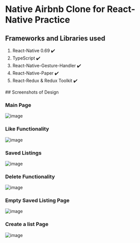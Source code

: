# Native Airbnb Clone for React-Native Practice

## Frameworks and Libraries used
<ol>
  <li>React-Native 0.69 ✔️</li>
  <li>TypeScript ✔️</li>
  <li>React-Native-Gesture-Handler ✔️</li>
  <li>React-Native-Paper ✔️</li>
  <li>React-Redux & Redux Toolkit ✔️</li>
</ol>
## Screenshots of Design

### Main Page
![image](https://user-images.githubusercontent.com/45799230/176901013-2b5af8c8-ebe8-4039-889c-c481b064bd14.png)

### Like Functionality
![image](https://user-images.githubusercontent.com/45799230/176901055-e2a45d3e-1061-4b0d-abea-1ea218e3e105.png)

### Saved Listings
![image](https://user-images.githubusercontent.com/45799230/176901103-6c92624b-1b24-48a9-8c93-d8054898ae57.png)

### Delete Functionality
![image](https://user-images.githubusercontent.com/45799230/176901134-0623e7f2-27b5-488c-9db3-94c4ad2ca254.png)

### Empty Saved Listing Page
![image](https://user-images.githubusercontent.com/45799230/176901164-de854298-cb67-400b-938b-ca460cf6a47f.png)

### Create a list Page
![image](https://user-images.githubusercontent.com/45799230/176901191-82ec0438-2466-48d2-ab81-b70f6212a95e.png)


